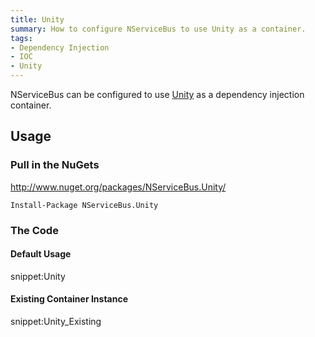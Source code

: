 ```yaml
---
title: Unity
summary: How to configure NServiceBus to use Unity as a container.
tags:
- Dependency Injection
- IOC
- Unity
---
```



NServiceBus can be configured to use [Unity](https://github.com/unitycontainer/unity) as a dependency injection container.


## Usage


### Pull in the NuGets

http://www.nuget.org/packages/NServiceBus.Unity/

    Install-Package NServiceBus.Unity


### The Code


#### Default Usage

snippet:Unity


#### Existing Container Instance

snippet:Unity_Existing
